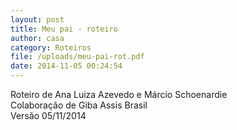```yaml
---
layout: post
title: Meu pai - roteiro
author: casa
category: Roteiros
file: /uploads/meu-pai-rot.pdf
date: 2014-11-05 00:24:54
---
```

Roteiro de Ana Luiza Azevedo e Márcio Schoenardie\
Colaboração de Giba Assis Brasil\
Versão 05/11/2014